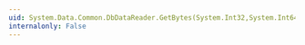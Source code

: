 ```yaml
---
uid: System.Data.Common.DbDataReader.GetBytes(System.Int32,System.Int64,System.Byte[],System.Int32,System.Int32)
internalonly: False
---
```

